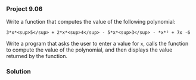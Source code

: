 ### Project 9.06
Write a function that computes the value of the following polynomial:
```
3*x*<sup>5</sup> + 2*x*<sup>4</sup> - 5*x*<sup>3</sup> - *x*² + 7x -6
```
Write a program that asks the user to enter a value for `x`, calls the function to compute the value of the polynomial, and then displays the value returned by the function.
### Solution
